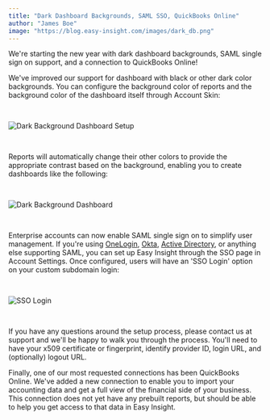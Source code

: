 ```yaml
---
title: "Dark Dashboard Backgrounds, SAML SSO, QuickBooks Online"
author: "James Boe"
image: "https://blog.easy-insight.com/images/dark_db.png"
---
```


We're starting the new year with dark dashboard backgrounds, SAML single sign on support, and a connection to QuickBooks Online!<!--more-->

We've improved our support for dashboard with black or other dark color backgrounds. You can configure the background color of reports and the background color of the dashboard itself through Account Skin:

<img style="max-width:250px;margin-top:30px;margin-bottom:30px" src="https://blog.easy-insight.com/images/dark_db_settings.png" alt="Dark Background Dashboard Setup" class="img img-responsive"/>

Reports will automatically change their other colors to provide the appropriate contrast based on the background, enabling you to create dashboards like the following:

<img style="max-width:1000px;margin-top:30px;margin-bottom:30px" src="https://blog.easy-insight.com/images/dark_db.png" alt="Dark Background Dashboard" class="img img-responsive"/>

Enterprise accounts can now enable SAML single sign on to simplify user management. If you're using <a href="https://www.onelogin.com/">OneLogin</a>, <a href="https://www.okta.com/">Okta</a>, <a href="https://azure.microsoft.com/en-us/services/active-directory/">Active Directory</a>, or anything else supporting SAML, you can set up Easy Insight through the SSO page in Account Settings. Once configured, users will have an 'SSO Login' option on your custom subdomain login:

<img style="max-width:600px;margin-top:30px;margin-bottom:30px" src="https://blog.easy-insight.com/images/sso_login.png" alt="SSO Login" class="img img-responsive"/>
 
If you have any questions around the setup process, please contact us at support and we'll be happy to walk you through the process. You'll need to have your x509 certificate or fingerprint, identify provider ID, login URL, and (optionally) logout URL. 

Finally, one of our most requested connections has been QuickBooks Online. We've added a new connection to enable you to import your accounting data and get a full view of the financial side of your business. This connection does not yet have any prebuilt reports, but should be able to help you get access to that data in Easy Insight.